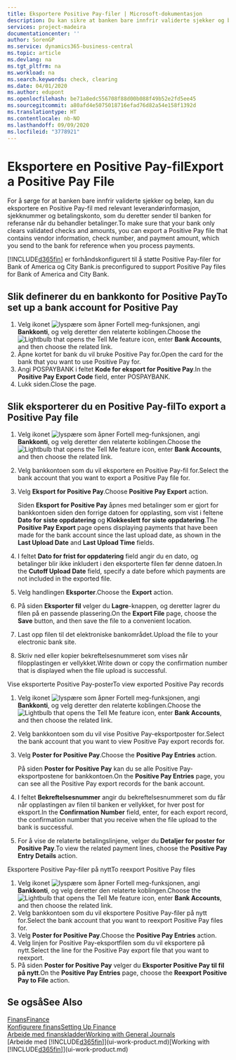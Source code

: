 ```yaml
---
title: Eksportere Positive Pay-filer | Microsoft-dokumentasjon
description: Du kan sikre at banken bare innfrir validerte sjekker og beløp, ved å eksportere en Positive Pay-fil som inneholder leverandør-og betalingsinformasjon.
services: project-madeira
documentationcenter: ''
author: SorenGP
ms.service: dynamics365-business-central
ms.topic: article
ms.devlang: na
ms.tgt_pltfrm: na
ms.workload: na
ms.search.keywords: check, clearing
ms.date: 04/01/2020
ms.author: edupont
ms.openlocfilehash: be71a8edc556708f88d00b088f49b52e2fd5ee45
ms.sourcegitcommit: a80afd4e5075018716efad76d82a54e158f1392d
ms.translationtype: HT
ms.contentlocale: nb-NO
ms.lasthandoff: 09/09/2020
ms.locfileid: "3778921"
---
```

# <a name="export-a-positive-pay-file"></a><span data-ttu-id="69c3f-103">Eksportere en Positive Pay-fil</span><span class="sxs-lookup"><span data-stu-id="69c3f-103">Export a Positive Pay File</span></span>
<span data-ttu-id="69c3f-104">For å sørge for at banken bare innfrir validerte sjekker og beløp, kan du eksportere en Positive Pay-fil med relevant leverandørinformasjon, sjekknummer og betalingskonto, som du deretter sender til banken for referanse når du behandler betalinger.</span><span class="sxs-lookup"><span data-stu-id="69c3f-104">To make sure that your bank only clears validated checks and amounts, you can export a Positive Pay file that contains vendor information, check number, and payment amount, which you send to the bank for reference when you process payments.</span></span>

[!INCLUDE[d365fin](includes/d365fin_md.md)] <span data-ttu-id="69c3f-105">er forhåndskonfigurert til å støtte Positive Pay-filer for Bank of America og City Bank.</span><span class="sxs-lookup"><span data-stu-id="69c3f-105">is preconfigured to support Positive Pay files for Bank of America and City Bank.</span></span>

## <a name="to-set-up-a-bank-account-for-positive-pay"></a><span data-ttu-id="69c3f-106">Slik definerer du en bankkonto for Positive Pay</span><span class="sxs-lookup"><span data-stu-id="69c3f-106">To set up a bank account for Positive Pay</span></span>
1. <span data-ttu-id="69c3f-107">Velg ikonet ![lyspære som åpner Fortell meg-funksjonen](media/ui-search/search_small.png "Fortell hva du vil gjøre"), angi **Bankkonti**, og velg deretter den relaterte koblingen.</span><span class="sxs-lookup"><span data-stu-id="69c3f-107">Choose the ![Lightbulb that opens the Tell Me feature](media/ui-search/search_small.png "Tell me what you want to do") icon, enter **Bank Accounts**, and then choose the related link.</span></span>
2. <span data-ttu-id="69c3f-108">Åpne kortet for bank du vil bruke Positive Pay for.</span><span class="sxs-lookup"><span data-stu-id="69c3f-108">Open the card for the bank that you want to use Positive Pay for.</span></span>
3. <span data-ttu-id="69c3f-109">Angi POSPAYBANK i feltet **Kode for eksport for Positive Pay**.</span><span class="sxs-lookup"><span data-stu-id="69c3f-109">In the **Positive Pay Export Code** field, enter POSPAYBANK.</span></span>
4. <span data-ttu-id="69c3f-110">Lukk siden.</span><span class="sxs-lookup"><span data-stu-id="69c3f-110">Close the page.</span></span>

## <a name="to-export-a-positive-pay-file"></a><span data-ttu-id="69c3f-111">Slik eksporterer du en Positive Pay-fil</span><span class="sxs-lookup"><span data-stu-id="69c3f-111">To export a Positive Pay file</span></span>
1. <span data-ttu-id="69c3f-112">Velg ikonet ![lyspære som åpner Fortell meg-funksjonen](media/ui-search/search_small.png "Fortell hva du vil gjøre"), angi **Bankkonti**, og velg deretter den relaterte koblingen.</span><span class="sxs-lookup"><span data-stu-id="69c3f-112">Choose the ![Lightbulb that opens the Tell Me feature](media/ui-search/search_small.png "Tell me what you want to do") icon, enter **Bank Accounts**, and then choose the related link.</span></span>
2. <span data-ttu-id="69c3f-113">Velg bankkontoen som du vil eksportere en Positive Pay-fil for.</span><span class="sxs-lookup"><span data-stu-id="69c3f-113">Select the bank account that you want to export a Positive Pay file for.</span></span>
3. <span data-ttu-id="69c3f-114">Velg **Eksport for Positive Pay**.</span><span class="sxs-lookup"><span data-stu-id="69c3f-114">Choose **Positive Pay Export** action.</span></span>

    <span data-ttu-id="69c3f-115">Siden **Eksport for Positive Pay** åpnes med betalinger som er gjort for bankkontoen siden den forrige datoen for opplasting, som vist i feltene **Dato for siste oppdatering** og **Klokkeslett for siste oppdatering**.</span><span class="sxs-lookup"><span data-stu-id="69c3f-115">The **Positive Pay Export** page opens displaying payments that have been made for the bank account since the last upload date, as shown in the **Last Upload Date** and **Last Upload Time** fields.</span></span>
4. <span data-ttu-id="69c3f-116">I feltet **Dato for frist for oppdatering** field angir du en dato, og betalinger blir ikke inkludert i den eksporterte filen før denne datoen.</span><span class="sxs-lookup"><span data-stu-id="69c3f-116">In the **Cutoff Upload Date** field, specify a date before which payments are not included in the exported file.</span></span>
5. <span data-ttu-id="69c3f-117">Velg handlingen **Eksporter**.</span><span class="sxs-lookup"><span data-stu-id="69c3f-117">Choose the **Export** action.</span></span>
6. <span data-ttu-id="69c3f-118">På siden **Eksporter fil** velger du **Lagre**-knappen, og deretter lagrer du filen på en passende plassering.</span><span class="sxs-lookup"><span data-stu-id="69c3f-118">On the **Export File** page, choose the **Save** button, and then save the file to a convenient location.</span></span>
7. <span data-ttu-id="69c3f-119">Last opp filen til det elektroniske bankområdet.</span><span class="sxs-lookup"><span data-stu-id="69c3f-119">Upload the file to your electronic bank site.</span></span>
8. <span data-ttu-id="69c3f-120">Skriv ned eller kopier bekreftelsesnummeret som vises når filopplastingen er vellykket.</span><span class="sxs-lookup"><span data-stu-id="69c3f-120">Write down or copy the confirmation number that is displayed when the file upload is successful.</span></span>

<span data-ttu-id="69c3f-121">Vise eksporterte Positive Pay-poster</span><span class="sxs-lookup"><span data-stu-id="69c3f-121">To view exported Positive Pay records</span></span>

1. <span data-ttu-id="69c3f-122">Velg ikonet ![lyspære som åpner Fortell meg-funksjonen](media/ui-search/search_small.png "Fortell hva du vil gjøre"), angi **Bankkonti**, og velg deretter den relaterte koblingen.</span><span class="sxs-lookup"><span data-stu-id="69c3f-122">Choose the ![Lightbulb that opens the Tell Me feature](media/ui-search/search_small.png "Tell me what you want to do") icon, enter **Bank Accounts**, and then choose the related link.</span></span>
2. <span data-ttu-id="69c3f-123">Velg bankkontoen som du vil vise Positive Pay-eksportposter for.</span><span class="sxs-lookup"><span data-stu-id="69c3f-123">Select the bank account that you want to view Positive Pay export records for.</span></span>
3. <span data-ttu-id="69c3f-124">Velg **Poster for Positive Pay**.</span><span class="sxs-lookup"><span data-stu-id="69c3f-124">Choose the **Positive Pay Entries** action.</span></span>

    <span data-ttu-id="69c3f-125">På siden **Poster for Positive Pay** kan du se alle Positive Pay-eksportpostene for bankkontoen.</span><span class="sxs-lookup"><span data-stu-id="69c3f-125">On the **Positive Pay Entries** page, you can see all the Positive Pay export records for the bank account.</span></span>
4. <span data-ttu-id="69c3f-126">I feltet **Bekreftelsesnummer** angir du bekreftelsesnummeret som du får når opplastingen av filen til banken er vellykket, for hver post for eksport.</span><span class="sxs-lookup"><span data-stu-id="69c3f-126">In the **Confirmation Number** field, enter, for each export record, the confirmation number that you receive when the file upload to the bank is successful.</span></span>
5. <span data-ttu-id="69c3f-127">For å vise de relaterte betalingslinjene, velger du **Detaljer for poster for Positive Pay**.</span><span class="sxs-lookup"><span data-stu-id="69c3f-127">To view the related payment lines, choose the **Positive Pay Entry Details** action.</span></span>

<span data-ttu-id="69c3f-128">Eksportere Positive Pay-filer på nytt</span><span class="sxs-lookup"><span data-stu-id="69c3f-128">To reexport Positive Pay files</span></span>

1. <span data-ttu-id="69c3f-129">Velg ikonet ![lyspære som åpner Fortell meg-funksjonen](media/ui-search/search_small.png "Fortell hva du vil gjøre"), angi **Bankkonti**, og velg deretter den relaterte koblingen.</span><span class="sxs-lookup"><span data-stu-id="69c3f-129">Choose the ![Lightbulb that opens the Tell Me feature](media/ui-search/search_small.png "Tell me what you want to do") icon, enter **Bank Accounts**, and then choose the related link.</span></span>
2. <span data-ttu-id="69c3f-130">Velg bankkontoen som du vil eksportere Positive Pay-filer på nytt for.</span><span class="sxs-lookup"><span data-stu-id="69c3f-130">Select the bank account that you want to reexport Positive Pay files for.</span></span>
3. <span data-ttu-id="69c3f-131">Velg **Poster for Positive Pay**.</span><span class="sxs-lookup"><span data-stu-id="69c3f-131">Choose the **Positive Pay Entries** action.</span></span>
4. <span data-ttu-id="69c3f-132">Velg linjen for Positive Pay-eksportfilen som du vil eksportere på nytt.</span><span class="sxs-lookup"><span data-stu-id="69c3f-132">Select the line for the Positive Pay export file that you want to reexport.</span></span>
5. <span data-ttu-id="69c3f-133">På siden **Poster for Positive Pay** velger du **Eksporter Positive Pay til fil på nytt**.</span><span class="sxs-lookup"><span data-stu-id="69c3f-133">On the **Positive Pay Entries** page, choose the **Reexport Positive Pay to File** action.</span></span>

## <a name="see-also"></a><span data-ttu-id="69c3f-134">Se også</span><span class="sxs-lookup"><span data-stu-id="69c3f-134">See Also</span></span>
[<span data-ttu-id="69c3f-135">Finans</span><span class="sxs-lookup"><span data-stu-id="69c3f-135">Finance</span></span>](finance.md)  
[<span data-ttu-id="69c3f-136">Konfigurere finans</span><span class="sxs-lookup"><span data-stu-id="69c3f-136">Setting Up Finance</span></span>](finance-setup-finance.md)  
[<span data-ttu-id="69c3f-137">Arbeide med finanskladder</span><span class="sxs-lookup"><span data-stu-id="69c3f-137">Working with General Journals</span></span>](ui-work-general-journals.md)  
<span data-ttu-id="69c3f-138">[Arbeide med [!INCLUDE[d365fin](includes/d365fin_md.md)]](ui-work-product.md)</span><span class="sxs-lookup"><span data-stu-id="69c3f-138">[Working with [!INCLUDE[d365fin](includes/d365fin_md.md)]](ui-work-product.md)</span></span>
